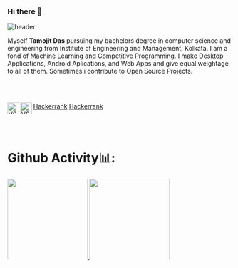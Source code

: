 ### Hi there 👋

<!--
**tamojit2000/tamojit2000** is a ✨ _special_ ✨ repository because its `README.md` (this file) appears on your GitHub profile.

Here are some ideas to get you started:

- 🔭 I’m currently working on ...
- 🌱 I’m currently learning ...
- 👯 I’m looking to collaborate on ...
- 🤔 I’m looking for help with ...
- 💬 Ask me about ...
- 📫 How to reach me: ...
- 😄 Pronouns: ...
- ⚡ Fun fact: ...
-->


![header](https://capsule-render.vercel.app/api?type=wave&color=gradient&height=380&section=footer&text=Hello!&fontSize=90)

Myself **Tamojit Das** pursuing my bachelors degree in computer science and engineering from Institute of Engineering and Management, Kolkata. I am a fond of Machine Learning and Competitive Programming. I make Desktop Applications, Android Aplications, and Web Apps and give equal weightage to all of them. Sometimes i contribute to Open Source Projects.


<br/>
<br/>

<img width="26px" align="left" alt="VS" src="https://img.icons8.com/fluent/48/000000/visual-studio-2019.png"/>[Hackerrank](https://www.hackerrank.com/tamojitdas2000)
<img width="26px" align="left" alt="VS" src="https://www.stockio.com/free-icon/hackerrank"/>[Hackerrank](https://www.hackerrank.com/tamojitdas2000)

<br/>
<br/>



# Github Activity📊:

<a href="https://github.com/AVS1508">
  <img height="180em" src="https://github-readme-stats.vercel.app/api?username=tamojit2000&theme=buefy&show_icons=true&count_private=true&show_owner=true&cache_seconds=1850" />
  <img height="180em" src="https://github-readme-stats.vercel.app/api/top-langs/?username=tamojit2000&theme=buefy&layout=compact&langs_count=10" />
</a>

<!--
[![Tamojit's github stats](https://github-readme-stats.vercel.app/api?username=tamojit2000&theme=buefy&show_icons=true&count_private=true&show_owner=true&cache_seconds=1800)](https://github.com/tamojit2000/github-readme-stats)

[![Top Langs](https://github-readme-stats.vercel.app/api/top-langs/?username=tamojit2000&theme=buefy&layout=compact&langs_count=10)](https://github.com/tamojit2000/github-readme-stats)
-->

